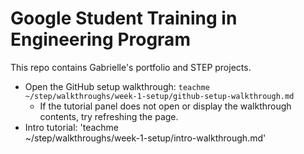 # Google Student Training in Engineering Program

This repo contains Gabrielle's portfolio and STEP projects.
- Open the GitHub setup walkthrough: `teachme ~/step/walkthroughs/week-1-setup/github-setup-walkthrough.md`
  - If the tutorial panel does not open or display the walkthrough contents, try refreshing the page.
- Intro tutorial: 'teachme \
    ~/step/walkthroughs/week-1-setup/intro-walkthrough.md'